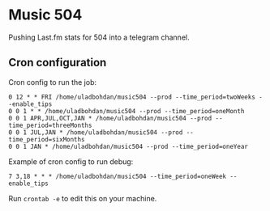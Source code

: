 # Music 504

Pushing Last.fm stats for 504 into a telegram channel.

## Cron configuration

Cron config to run the job:
```
0 12 * * FRI /home/uladbohdan/music504 --prod --time_period=twoWeeks --enable_tips
0 0 1 * * /home/uladbohdan/music504 --prod --time_period=oneMonth
0 0 1 APR,JUL,OCT,JAN * /home/uladbohdan/music504 --prod --time_period=threeMonths
0 0 1 JUL,JAN * /home/uladbohdan/music504 --prod --time_period=sixMonths
0 0 1 JAN * /home/uladbohdan/music504 --prod --time_period=oneYear
```

Example of cron config to run debug:
```
7 3,18 * * * /home/uladbohdan/music504 --time_period=oneWeek --enable_tips
```

Run `crontab -e` to edit this on your machine.
